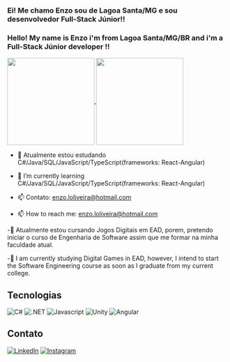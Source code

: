 
### Ei! Me chamo Enzo sou de Lagoa Santa/MG e sou desenvolvedor Full-Stack Júnior!! 

### Hello! My name is Enzo i'm from Lagoa Santa/MG/BR and i'm a Full-Stack Júnior developer !!  
<a href="https://github-readme-stats.vercel.app/api?username=KradGm">
  <img height=200 align="center" src="https://github-readme-stats.vercel.app/api?username=KradGm&show_icons=true&theme=dark" />
</a>
<a href="https://github.com/KradGm/convoychat">
  <img height=200 align="center" src="https://github-readme-stats.vercel.app/api/top-langs?username=KradGm&layout=compact&langs_count=8&card_width=320&show_icons=true&theme=dark" />
</a>

- 🌱 Atualmente estou estudando C#/Java/SQL/JavaScript/TypeScript(frameworks: React-Angular)

- 🌱 I’m currently learning C#/Java/SQL/JavaScript/TypeScript(frameworks: React-Angular)
  
- 📫 Contato: enzo.loliveira@hotmail.com

- 📫 How to reach me: enzo.loliveira@hotmail.com

-:school: Atualmente estou cursando Jogos Digitais em EAD, porem, pretendo iniciar o curso de Engenharia de Software assim que me formar na minha faculdade atual.

-:school: I am currently studying Digital Games in EAD, however, I intend to start the Software Engineering course as soon as I graduate from my current college.

## Tecnologias
![C#](https://img.shields.io/badge/csharp-000?style=for-the-badge&logo=csharp)
![.NET](https://img.shields.io/badge/dotnet-000?style=for-the-badge&logo=dotnet)
![Javascript](https://img.shields.io/badge/javascript-000?style=for-the-badge&logo=javascript)
![Unity](https://img.shields.io/badge/unity-000?style=for-the-badge&logo=unity)
![Angular](https://img.shields.io/badge/Angular-000?style=for-the-badge&logo=angular&logoColor=C3002F)

## Contato
[![LinkedIn](https://img.shields.io/badge/LinkedIn-000?style=for-the-badge&logo=linkedin&logoColor=0E76A8)](https://www.linkedin.com/in/enzo-lopes-de-oliveira-200412228/)
[![Instagram](https://img.shields.io/badge/Instagram-000?style=for-the-badge&logo=instagram)](https://www.instagram.com/enzoliveiira/)

